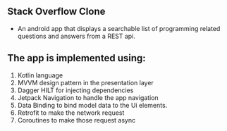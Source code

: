## Stack Overflow Clone
 - An android app that displays a searchable list of programming related questions and answers from a REST api.

## The app is implemented using:
1. Kotlin language
2. MVVM design pattern in the presentation layer
4. Dagger HILT for injecting dependencies
5. Jetpack Navigation to handle the app navigation
5. Data Binding to bind model data to the Ui elements.
6. Retrofit to make the network request
7. Coroutines to make those request async
